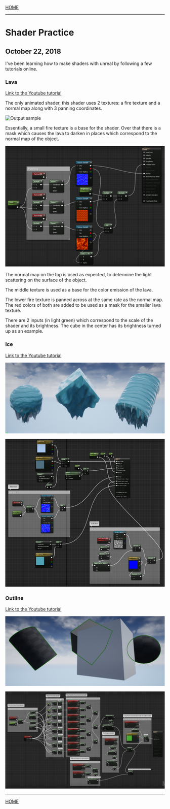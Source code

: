 
[HOME](https://avijr.com)

---

# Shader Practice
## October 22, 2018

I've been learning how to make shaders with unreal by following a few tutorials online.

### Lava
[Link to the Youtube tutorial](https://www.youtube.com/watch?v=bIvjz3A3anQ)

The only animated shader, this shader uses 2 textures: a fire texture and a normal map along with 3 panning coordinates.

![Output sample](https://github.com/Polaros/AVI/raw/master/gifs/lava.gif)

Essentially, a small fire texture is a base for the shader. Over that there is a mask which causes the lava to darken in places which correspond to the normal map of the object.

![Image](/images/lava_shader.png)

The normal map on the top is used as expected, to determine the light scattering on the surface of the object.

The middle texture is used as a base for the color emission of the lava.

The lower fire texture is panned across at the same rate as the normal map. The red colors of both are added to be used as a mask for the smaller lava texture.

There are 2 inputs (in light green) which correspond to the scale of the shader and its brightness. The cube in the center has its brightness turned up as an example.

### Ice
[Link to the Youtube tutorial](https://www.youtube.com/watch?v=sE64iTjnoUM)

![Image](/images/ice.png)

![Image](/images/ice_shader.png)

### Outline
[Link to the Youtube tutorial](https://www.youtube.com/watch?v=rL7VUeZzRyQ)

![Image](/images/outline.png)

![Image](/images/outline_shader.png)

---

[HOME](https://avijr.com)
